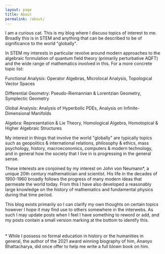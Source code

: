 ```yaml
---
layout: page
title: About
permalink: /about/
---
```


I am a curious cat. This is my blog where I discuss topics of interest to me. Broadly this is in STEM and anything that can be described to be of significance to the world "globally".

In STEM my interests in particular revolve around modern approaches to the algebraic formulation of quantum field theory (primarily perturbative AQFT) and the wide range of mathematics involved in this. For a more concrete topic list:

Functional Analysis: Operator Algebras, Microlocal Analysis, Topological Vector Spaces

Differential Geometry: Pseudo-Riemannian & Lorentzian Geometry, Symplectic Geometry

Global Analysis: Analysis of Hyperbolic PDEs, Analysis on Infinite-Dimensional Manifolds

Algebra: Representation & Lie Theory, Homological Algebra, Homotopical & Higher Algebraic Structures

My interest in things that involve the world "globally" are typically topics such as geopolitics & international relations, philosophy & ethics, mass psychology, history, macroeconomics, computers & modern technology, and in general how the society that I live in is progressing in the general sense.

These interests are conjoined by my interest on John von Neumann*, a unique 20th century mathematician and scientist. His life in the decades of 1900-1960 broadly follows the progress of many modern ideas that permeate the world today. From this I have also developed a reasonably large knowledge on the history of mathematics and fundamental physics during that time period.

This blog exists primarily so I can clarify my own thoughts on certain topics however I hope it may find use to others somewhere in the interwebs. As such I may update posts when I feel I have something to reword or add, and my posts contain a small version marking at the bottom to identify this.
<br>
<br>
<br>
\* While I possess no formal education in history or the humanities in general, the author of the 2021 award winning biography of him, Ananyo Bhattacharya, did once offer to help me write a full blown book on him.

[jekyll-organization]: https://github.com/jekyll
